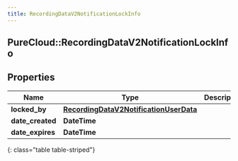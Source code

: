 ```yaml
---
title: RecordingDataV2NotificationLockInfo
---
```

## PureCloud::RecordingDataV2NotificationLockInfo

## Properties

|Name | Type | Description | Notes|
|------------ | ------------- | ------------- | -------------|
| **locked_by** | [**RecordingDataV2NotificationUserData**](RecordingDataV2NotificationUserData.html) |  | [optional] |
| **date_created** | **DateTime** |  | [optional] |
| **date_expires** | **DateTime** |  | [optional] |
{: class="table table-striped"}


